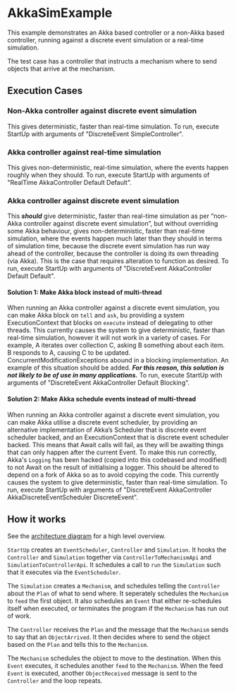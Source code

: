 # AkkaSimExample

This example demonstrates an Akka based controller or a non-Akka based controller, running against a discrete event simulation or a real-time simulation.

The test case has a controller that instructs a mechanism where to send objects that arrive at the mechanism.

## Execution Cases

### Non-Akka controller against discrete event simulation

This gives deterministic, faster than real-time simulation. To run, execute StartUp with arguments of "DiscreteEvent SimpleController".

### Akka controller against real-time simulation

This gives non-deterministic, real-time simulation, where the events happen roughly when they should. To run, execute StartUp with arguments of "RealTime AkkaController Default Default".

### Akka controller against discrete event simulation

This ___should___ give deterministic, faster than real-time simulation as per “non-Akka controller against discrete event simulation”, but without overriding some Akka behaviour, gives non-deterministic, faster than real-time simulation, where the events happen much later than they should in terms of simulation time, because the discrete event simulation has run way ahead of the controller, because the controller is doing its own threading (via Akka). This is the case that requires alteration to function as desired. To run, execute StartUp with arguments of "DiscreteEvent AkkaController Default Default".

#### Solution 1: Make Akka block instead of multi-thread

When running an Akka controller against a discrete event simulation, you can make Akka block on `tell` and `ask`, bu providing a system ExecutionContext that blocks on `execute` instead of delegating to other threads. This currently causes the system to give deterministic, faster than real-time simulation, however it will not work in a variety of cases. For example, A iterates over collection C, asking B something about each item. B responds to A, causing C to be updated. ConcurrentModificationExceptions abound in a blocking implementation. An example of this situation should be added. ___For this reason, this solution is not likely to be of use in many applications.___ To run, execute StartUp with arguments of "DiscreteEvent AkkaController Default Blocking".

#### Solution 2: Make Akka schedule events instead of multi-thread

When running an Akka controller against a discrete event simulation, you can make Akka utilise a discrete event scheduler, by providing an alternative implementation of Akka’s Scheduler that is discrete event scheduler backed, and an ExecutionContext that is discrete event scheduler backed. This means that Await calls will fail, as they will be awaiting things that can only happen after the current Event. To make this run correctly, Akka's `Logging` has been hacked (copied into this codebased and modified) to not Await on the result of initialising a logger. This should be altered to depend on a fork of Akka so as to avoid copying the code. This currently causes the system to give deterministic, faster than real-time simulation. To run, execute StartUp with arguments of "DiscreteEvent AkkaController AkkaDiscreteEventScheduler DiscreteEvent".

## How it works

See the [architecture diagram](https://docs.google.com/drawings/d/15lsfo0Jk5hpzLO63QIYJOyPnwg-a1RAxbwk5Zj5yRjM/edit?usp=sharing) for a high level overview.

`StartUp` creates an `EventScheduler`, `Controller` and `Simulation`. It hooks the `Controller` and `Simulation` together via `ControllerToMechanismApi` and `SimulationToControllerApi`. It schedules a call to `run` the `Simulation` such that it executes via the `EventScheduler`.

The `Simulation` creates a `Mechanism`, and schedules telling the `Controller` about the `Plan` of what to send where. It seperately schedules the `Mechanism` to `feed` the first object. It also schedules an `Event` that either re-schedules itself when executed, or terminates the program if the `Mechanism` has run out of work.

The `Controller` receives the `Plan` and the message that the `Mechanism` sends to say that an `ObjectArrived`. It then decides where to send the object based on the `Plan` and tells this to the `Mechanism`.

The `Mechanism` schedules the object to move to the destination. When this `Event` executes, it schedules another `feed` to the `Mechanism`. When the feed `Event` is executed, another `ObjectReceived` message is sent to the `Controller` and the loop repeats.

